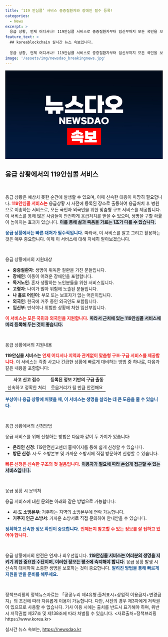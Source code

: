 ```yaml
---
title: ‘119 안심콜’ 서비스 중증질환자와 장애인 필수 등록!
categories:
  - News
excerpt: >
  응급 상황, 언제 어디서나! 119안심콜 서비스로 중증질환자부터 임신부까지 모든 국민을 보호합니다. 즉시 지원받고 생명을 지키는 방법, 지금 확인하세요!
feature_text: >
  ## koreablockchain 실시간 뉴스 속보입니다.

  응급 상황, 언제 어디서나! 119안심콜 서비스로 중증질환자부터 임신부까지 모든 국민을 보호합니다. 즉시 지원받고 생명을 지키는 방법, 지금 확인하세요!
image: '/assets/img/newsdao_breakingnews.jpg'
---
```


<p><img src="/assets/img/newsdao_breakingnews.jpg" alt="koreablockchain 속보" /></p>

<h2 data-ke-size="size26">응급 상황에서의 119안심콜 서비스</h2>

<p data-ke-size="size16">&nbsp;</p>

<p>응급 상황은 예상치 못한 순간에 발생할 수 있으며, 이때 신속한 대응이 마땅히 필요합니다. <b><span style="color: #ee2323;">119안심콜 서비스는</span></b> 응급상황 시 사전에 등록된 장소로 출동하여 응급처치 후 병원으로 이송하는 서비스로, 모든 국민과 외국인을 위한 맞춤형 구조 서비스를 제공합니다. 이 서비스를 통해 많은 사람들이 안전하게 응급처치를 받을 수 있으며, 생명을 구할 확률이 높아지는 효과가 있습니다. <b><span style="background-color: #21538527;">이를 통해 삶과 죽음을 가르는 1초가 다를 수 있습니다.</span></b> </p>

<p><b><span style="color: #1a5490;">응급 상황에서는 빠른 대처가 필수적입니다.</span></b> 따라서, 이 서비스를 알고 그리고 활용하는 것은 매우 중요합니다. 이제 이 서비스에 대해 자세히 알아보겠습니다.</p>

<p data-ke-size="size16">&nbsp;</p>

<p>응급 상황에서의 지원대상</p>

<ul>
  <li><b>중증질환자</b>: 생명이 위독한 질환을 가진 분들입니다.</li>
  <li><b>장애인</b>: 이동이 어려운 장애인을 포함합니다.</li>
  <li><b>독거노인</b>: 혼자 생활하는 노인분들을 위한 서비스입니다.</li>
  <li><b>고령자</b>: 나이가 많아 위험에 노출된 분들입니다.</li>
  <li><b>나 홀로 어린이</b>: 부모 또는 보호자가 없는 어린이입니다.</li>
  <li><b>외국인</b>: 한국에 거주 중인 외국인도 포함됩니다.</li>
  <li><b>임신부</b>: 만삭이나 위험한 상황에 처한 임산부입니다.</li>
</ul>

<p><b><span style="color: #ee2323;">이 서비스는 모든 국민과 외국인을 지원합니다.</span></b> <b><span style="background-color: #21538527;">따라서 근처에 있는 119안심콜 서비스에 미리 등록해 두는 것이 좋습니다.</span></b> </p>

<p data-ke-size="size16">&nbsp;</p>

<p>응급 상황에서의 지원내용</p>

<p><b>119안심콜 서비스는</b> <b><span style="color: #ee2323;">언제 어디서나 지역과 관계없이 맞춤형 구조·구급 서비스를 제공합니다.</span></b> 이 서비스는 각종 사고나 긴급한 상황에 빠르게 대비하는 방법 중 하나로, 다음과 같은 내용을 포함합니다:</p>

<table>
  <tr>
    <td style="text-align: center; height: 17px;"><b>사고 신고 접수</b></td>
    <td style="text-align: center; height: 17px;"><b>등록된 정보 기반의 구급 출동</b></td>
  </tr>
  <tr>
    <td style="text-align: center; height: 17px;">신속하고 정확한 처리</td>
    <td style="text-align: center; height: 17px;">웃음거리가 될 만큼 안전해요</td>
  </tr>
</table>

<p><b><span style="color: #1a5490;">부상이나 응급 상황에 처했을 때, 이 서비스는 생명을 살리는 데 큰 도움을 줄 수 있습니다.</span></b> </p>

<p data-ke-size="size16">&nbsp;</p>

<p>응급 상황에서의 신청방법</p>

<p>응급 서비스를 위해 신청하는 방법은 다음과 같이 두 가지가 있습니다:</p>

<ul>
  <li><b>온라인 신청</b>: 119안전신고센터 홈페이지를 통해 쉽게 신청할 수 있습니다.</li>
  <li><b>방문 신청</b>: 시·도 소방본부 및 가까운 소방서에 직접 방문하여 신청할 수 있습니다.</li>
</ul>

<p><b><span style="color: #ee2323;">빠른 신청은 신속한 구조의 첫 걸음입니다.</span></b> <b><span style="background-color: #21538527;">이용자가 필요에 따라 손쉽게 접근할 수 있는 서비스입니다.</span></b></p>

<p data-ke-size="size16">&nbsp;</p>

<p>응급 상황 시 문의처</p>

<p>응급 서비스에 대한 문의는 아래와 같은 방법으로 가능합니다:</p>

<ul>
  <li><b>시·도 소방본부</b>: 거주하는 지역의 소방본부에 연락 가능합니다.</li>
  <li><b>거주지 인근 소방서</b>: 가까운 소방서로 직접 문의하여 안내받을 수 있습니다.</li>
</ul>

<p><b><span style="color: #1a5490;">정확하고 신속한 정보 확인이 중요합니다.</span></b> <b><span style="color: #ee2323;">언제든지 참고할 수 있는 정보를 잘 접하고 있어야 합니다.</span></b></p>

<p data-ke-size="size16">&nbsp;</p>

<p>응급 상황에서의 안전은 언제나 최우선입니다. <b><span style="background-color: #21538527;">119안심콜 서비스는 여러분의 생명을 지키기 위한 중요한 수단이며, 이러한 정보는 평소에 숙지해야 합니다.</span></b> 응급 상황 발생 시 신속히 대처하여 소중한 생명을 보호하는 것이 중요합니다. <b><span style="color: #1a5490;">알려진 방법을 통해 빠르게 지원을 받을 준비를 해두세요.</span></b></p>

<p data-ke-size="size16">&nbsp;</p> 

<p>정책브리핑의 정책뉴스자료는 「공공누리 제4유형:출처표시+상업적 이용금지+변경금지」의 조건에 따라 자유롭게 이용이 가능합니다. 다만, 사진의 경우 제3자에게 저작권이 있으므로 사용할 수 없습니다. 기사 이용 시에는 출처를 반드시 표기해야 하며, 위반 시 저작권법 제37조 및 제138조에 따라 처벌될 수 있습니다. &lt;자료출처=정책브리핑 https://www.korea.kr></p>
실시간 뉴스 속보는, <a href="https://newsdao.kr" rel="dofollow">https://newsdao.kr</a>


